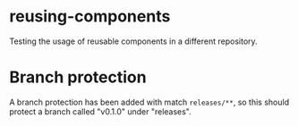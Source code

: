 # reusing-components
Testing the usage of reusable components in a different repository.

# Branch protection
A branch protection has been added with match `releases/**`, so this should protect a branch called "v0.1.0" under "releases".
